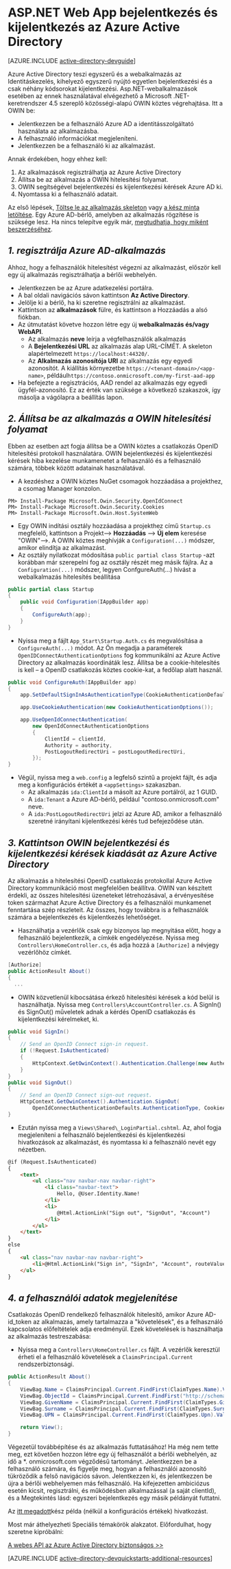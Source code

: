 <properties
    pageTitle="Első lépések Azure AD-.NET |} Microsoft Azure"
    description="A .NET MVC Web App alkalmazásban, amely integrálódik az Azure Active Directory való bejelentkezéshez létrehozásának módját."
    services="active-directory"
    documentationCenter=".net"
    authors="dstrockis"
    manager="mbaldwin"
    editor=""/>

<tags
    ms.service="active-directory"
    ms.workload="identity"
    ms.tgt_pltfrm="na"
    ms.devlang="dotnet"
    ms.topic="article"
    ms.date="09/16/2016"
    ms.author="dastrock"/>

# <a name="aspnet-web-app-sign-in--sign-out-with-azure-ad"></a>ASP.NET Web App bejelentkezés és kijelentkezés az Azure Active Directory

[AZURE.INCLUDE [active-directory-devguide](../../includes/active-directory-devguide.md)]

Azure Active Directory teszi egyszerű és a webalkalmazás az Identitáskezelés, kihelyező egyszerű nyújtó egyetlen bejelentkezési és a csak néhány kódsorokat kijelentkezési.  Asp.NET-webalkalmazások esetében az ennek használatával elvégezhető a Microsoft .NET-keretrendszer 4.5 szereplő közösségi-alapú OWIN köztes végrehajtása.  Itt a OWIN be:
-   Jelentkezzen be a felhasználó Azure AD a identitásszolgáltató használata az alkalmazásba.
-   A felhasználó információkat megjeleníteni.
-   Jelentkezzen be a felhasználó ki az alkalmazást.

Annak érdekében, hogy ehhez kell:

1. Az alkalmazások regisztrálhatja az Azure Active Directory
2. Állítsa be az alkalmazás a OWIN hitelesítési folyamat.
3. OWIN segítségével bejelentkezési és kijelentkezési kérések Azure AD ki.
4. Nyomtassa ki a felhasználó adatait.

Az első lépések, [Töltse le az alkalmazás skeleton](https://github.com/AzureADQuickStarts/WebApp-OpenIdConnect-DotNet/archive/skeleton.zip) vagy [a kész minta letöltése](https://github.com/AzureADQuickStarts/WebApp-OpenIdConnect-DotNet/archive/complete.zip).  Egy Azure AD-bérlő, amelyben az alkalmazás rögzítése is szüksége lesz.  Ha nincs telepítve egyik már, [megtudhatja, hogy miként beszerzéséhez](active-directory-howto-tenant.md).

## <a name="1--register-an-application-with-azure-ad"></a>*1. regisztrálja Azure AD-alkalmazás*
Ahhoz, hogy a felhasználók hitelesítést végezni az alkalmazást, először kell egy új alkalmazás regisztrálhatja a bérlői webhelyén.

- Jelentkezzen be az Azure adatkezelési portálra.
- A bal oldali navigációs sávon kattintson **Az Active Directory**.
- Jelölje ki a bérlő, ha ki szeretne regisztrálni az alkalmazást.
- Kattintson az **alkalmazások** fülre, és kattintson a Hozzáadás a alsó fiókban.
- Az útmutatást követve hozzon létre egy új **webalkalmazás és/vagy WebAPI**.
    - Az alkalmazás **neve** leírja a végfelhasználók alkalmazás
    -   A **Bejelentkezési URL** az alkalmazás alap URL-CÍMÉT.  A skeleton alapértelmezett `https://localhost:44320/`.
    - Az **Alkalmazás azonosítója URI** az alkalmazás egy egyedi azonosítót.  A kiállítás környezetbe `https://<tenant-domain>/<app-name>`, például`https://contoso.onmicrosoft.com/my-first-aad-app`
- Ha befejezte a regisztrációs, AAD rendel az alkalmazás egy egyedi ügyfél-azonosító.  Ez az érték van szüksége a következő szakaszok, így másolja a vágólapra a beállítás lapon.

## <a name="2-set-up-your-app-to-use-the-owin-authentication-pipeline"></a>*2. Állítsa be az alkalmazás a OWIN hitelesítési folyamat*
Ebben az esetben azt fogja állítsa be a OWIN köztes a csatlakozás OpenID hitelesítési protokoll használatára.  OWIN bejelentkezési és kijelentkezési kérések hiba kezelése munkamenetet a felhasználó és a felhasználó számára, többek között adatainak használatával.

-   A kezdéshez a OWIN köztes NuGet csomagok hozzáadása a projekthez, a csomag Manager konzolon.

```
PM> Install-Package Microsoft.Owin.Security.OpenIdConnect
PM> Install-Package Microsoft.Owin.Security.Cookies
PM> Install-Package Microsoft.Owin.Host.SystemWeb
```

-   Egy OWIN indítási osztály hozzáadása a projekthez című `Startup.cs` megfelelő, kattintson a Projekt--> **Hozzáadás** --> **Új elem** keresése "OWIN"-->.  A OWIN köztes meghívják a `Configuration(...)` módszer, amikor elindítja az alkalmazást.
-   Az osztály nyilatkozat módosítása `public partial class Startup` -azt korábban már szerepelni fog az osztály részét meg másik fájlra.  Az a `Configuration(...)` módszer, legyen ConfgureAuth(...) hívást a webalkalmazás hitelesítés beállítása  

```C#
public partial class Startup
{
    public void Configuration(IAppBuilder app)
    {
        ConfigureAuth(app);
    }
}
```

-   Nyissa meg a fájlt `App_Start\Startup.Auth.cs` és megvalósítása a `ConfigureAuth(...)` módot.  Az Ön megadja a paraméterek `OpenIDConnectAuthenticationOptions` fog kommunikálni az Azure Active Directory az alkalmazás koordináták lesz.  Állítsa be a cookie-hitelesítés is kell – a OpenID csatlakozás köztes cookie-kat, a fedőlap alatt használ.

```C#
public void ConfigureAuth(IAppBuilder app)
{
    app.SetDefaultSignInAsAuthenticationType(CookieAuthenticationDefaults.AuthenticationType);

    app.UseCookieAuthentication(new CookieAuthenticationOptions());

    app.UseOpenIdConnectAuthentication(
        new OpenIdConnectAuthenticationOptions
        {
            ClientId = clientId,
            Authority = authority,
            PostLogoutRedirectUri = postLogoutRedirectUri,
        });
}
```

-   Végül, nyissa meg a `web.config` a legfelső szintű a projekt fájlt, és adja meg a konfigurációs értékét a `<appSettings>` szakaszban.
    -   Az alkalmazás `ida:ClientId` a másolt az Azure portálról, az 1 GUID.
    -   A `ida:Tenant` a Azure AD-bérlő, például "contoso.onmicrosoft.com" neve.
    -   A `ida:PostLogoutRedirectUri` jelzi az Azure AD, amikor a felhasználó szeretné irányítani kijelentkezési kérés tud befejeződése után.

## <a name="3-use-owin-to-issue-sign-in-and-sign-out-requests-to-azure-ad"></a>*3. Kattintson OWIN bejelentkezési és kijelentkezési kérések kiadását az Azure Active Directory*
Az alkalmazás a hitelesítési OpenID csatlakozás protokollal Azure Active Directory kommunikáció most megfelelően beállítva.  OWIN van készített érdekli, az összes hitelesítési üzeneteket létrehozásával, a érvényesítése token származhat Azure Active Directory és a felhasználói munkamenet fenntartása szép részleteit.  Az összes, hogy továbbra is a felhasználók számára a bejelentkezés és kijelentkezés lehetőséget.

- Használhatja a vezérlők csak egy bizonyos lap megnyitása előtt, hogy a felhasználó bejelentkezik, a címkék engedélyezése.  Nyissa meg `Controllers\HomeController.cs`, és adja hozzá a `[Authorize]` a névjegy vezérlőhöz címkét.

```C#
[Authorize]
public ActionResult About()
{
  ...
```

-   OWIN közvetlenül kibocsátása érkező hitelesítési kérések a kód belül is használhatja.  Nyissa meg `Controllers\AccountController.cs`.  A SignIn() és SignOut() műveletek adnak a kérdés OpenID csatlakozás és kijelentkezési kérelmeket, ki.

```C#
public void SignIn()
{
    // Send an OpenID Connect sign-in request.
    if (!Request.IsAuthenticated)
    {
        HttpContext.GetOwinContext().Authentication.Challenge(new AuthenticationProperties { RedirectUri = "/" }, OpenIdConnectAuthenticationDefaults.AuthenticationType);
    }
}
public void SignOut()
{
    // Send an OpenID Connect sign-out request.
    HttpContext.GetOwinContext().Authentication.SignOut(
        OpenIdConnectAuthenticationDefaults.AuthenticationType, CookieAuthenticationDefaults.AuthenticationType);
}
```

-   Ezután nyissa meg a `Views\Shared\_LoginPartial.cshtml`.  Az, ahol fogja megjeleníteni a felhasználó bejelentkezési és kijelentkezési hivatkozások az alkalmazást, és nyomtassa ki a felhasználó nevét egy nézetben.

```HTML
@if (Request.IsAuthenticated)
{
    <text>
        <ul class="nav navbar-nav navbar-right">
            <li class="navbar-text">
                Hello, @User.Identity.Name!
            </li>
            <li>
                @Html.ActionLink("Sign out", "SignOut", "Account")
            </li>
        </ul>
    </text>
}
else
{
    <ul class="nav navbar-nav navbar-right">
        <li>@Html.ActionLink("Sign in", "SignIn", "Account", routeValues: null, htmlAttributes: new { id = "loginLink" })</li>
    </ul>
}
```

## <a name="4--display-user-information"></a>*4. a felhasználói adatok megjelenítése*
Csatlakozás OpenID rendelkező felhasználók hitelesítő, amikor Azure AD-id_token az alkalmazás, amely tartalmazza a "követelések", és a felhasználó kapcsolatos előfeltételek adja eredményül.  Ezek követelések is használhatja az alkalmazás testreszabása:

- Nyissa meg a `Controllers\HomeController.cs` fájlt.  A vezérlők keresztül érheti el a felhasználó követelések a `ClaimsPrincipal.Current` rendszerbiztonsági.

```C#
public ActionResult About()
{
    ViewBag.Name = ClaimsPrincipal.Current.FindFirst(ClaimTypes.Name).Value;
    ViewBag.ObjectId = ClaimsPrincipal.Current.FindFirst("http://schemas.microsoft.com/identity/claims/objectidentifier").Value;
    ViewBag.GivenName = ClaimsPrincipal.Current.FindFirst(ClaimTypes.GivenName).Value;
    ViewBag.Surname = ClaimsPrincipal.Current.FindFirst(ClaimTypes.Surname).Value;
    ViewBag.UPN = ClaimsPrincipal.Current.FindFirst(ClaimTypes.Upn).Value;

    return View();
}
```

Végezetül továbbépítése és az alkalmazás futtatásához!  Ha még nem tette meg, ezt követően hozzon létre egy új felhasználót a bérlői webhelyén, az idő a *. onmicrosoft.com végződésű tartományt.  Jelentkezzen be a felhasználó számára, és figyelje meg, hogyan a felhasználói azonosító tükröződik a felső navigációs sávon.  Jelentkezzen ki, és jelentkezzen be újra a bérlői webhelyemen más felhasználó.  Ha kifejezetten ambiciózus esetén kicsit, regisztrálni, és működésben alkalmazással (a saját clientId), és a Megtekintés lásd: egyszeri bejelentkezés egy másik példányát futtatni.

Az [itt megadott](https://github.com/AzureADQuickStarts/WebApp-OpenIdConnect-DotNet/archive/complete.zip)kész példa (nélkül a konfigurációs értékek) hivatkozást.  

Most már áthelyezheti Speciális témakörök alakzatot.  Előfordulhat, hogy szeretne kipróbálni:

[A webes API az Azure Active Directory biztonságos >>](active-directory-devquickstarts-webapi-dotnet.md)

[AZURE.INCLUDE [active-directory-devquickstarts-additional-resources](../../includes/active-directory-devquickstarts-additional-resources.md)]
